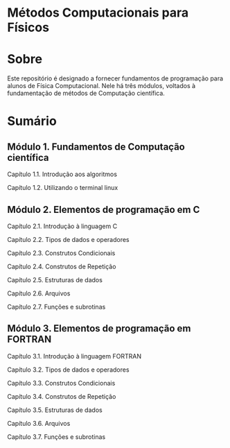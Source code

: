 #   Métodos Computacionais para Físicos

#   Sobre

Este repositório é designado a fornecer fundamentos de programação para alunos de Física Computacional. Nele há três módulos, voltados à fundamentação de métodos de Computação científica.

#   Sumário

##  Módulo 1. Fundamentos de Computação científica

Capítulo 1.1. Introdução aos algoritmos

Capítulo 1.2. Utilizando o terminal linux

##  Módulo 2. Elementos de programação em C

Capítulo 2.1. Introdução à linguagem C

Capítulo 2.2. Tipos de dados e operadores

Capítulo 2.3. Construtos Condicionais

Capítulo 2.4. Construtos de Repetição

Capítulo 2.5. Estruturas de dados

Capítulo 2.6. Arquivos

Capítulo 2.7. Funções e subrotinas

##  Módulo 3. Elementos de programação em FORTRAN

Capítulo 3.1. Introdução à linguagem FORTRAN

Capítulo 3.2. Tipos de dados e operadores

Capítulo 3.3. Construtos Condicionais

Capítulo 3.4. Construtos de Repetição

Capítulo 3.5. Estruturas de dados

Capítulo 3.6. Arquivos

Capítulo 3.7. Funções e subrotinas
